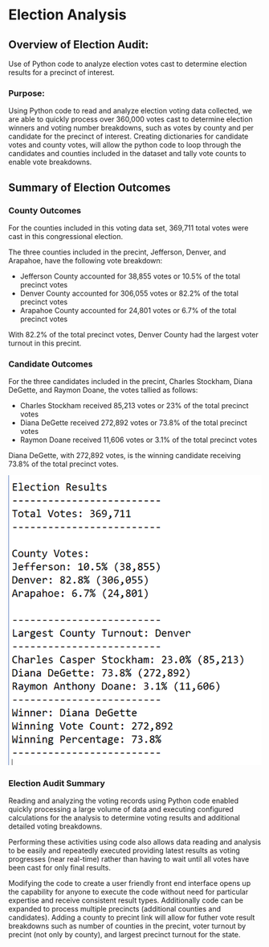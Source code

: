 # Election Analysis

## Overview of Election Audit:

Use of Python code to analyze election votes cast to determine election results for a precinct of interest.

### Purpose:

Using Python code to read and analyze election voting data collected, we are able to quickly process over 360,000 votes cast to determine election winners and voting number breakdowns, such as votes by county and per candidate for the precinct of interest.  Creating dictionaries for candidate votes and county votes, will allow the python code to loop through the candidates and counties included in the dataset and tally vote counts to enable vote breakdowns.

## Summary of Election Outcomes

### County Outcomes
For the counties included in this voting data set, 369,711 total votes were cast in this congressional election.

The three counties included in the precint, Jefferson, Denver, and Arapahoe, have the following vote breakdown:

* Jefferson County accounted for 38,855 votes or 10.5% of the total precinct votes
* Denver County accounted for 306,055 votes or 82.2% of the total precinct votes
* Arapahoe County accounted for 24,801 votes or 6.7% of the total precinct votes

With 82.2% of the total precinct votes, Denver County had the largest voter turnout in this precint.

### Candidate Outcomes
For the three candidates included in the precint, Charles Stockham, Diana DeGette, and Raymon Doane, the votes tallied as follows:

* Charles Stockham received 85,213 votes or 23% of the total precinct votes
* Diana DeGette received 272,892 votes or 73.8% of the total precinct votes
* Raymon Doane received 11,606 votes or 3.1% of the total precinct votes

Diana DeGette, with 272,892 votes, is the winning candidate receiving 73.8% of the total precinct votes.

![](images/election_results.png)

### Election Audit Summary

Reading and analyzing the voting records using Python code enabled quickly processing a large volume of data and executing configured calculations for the analysis to determine voting results and additional detailed voting breakdowns.

Performing these activities using code also allows data reading and analysis to be easily and repeatedly executed providing  latest results as voting progresses (near real-time) rather than having to wait until all votes have been cast for only final results.  

Modifying the code to create a user friendly front end interface opens up the capability for anyone to execute the code without need for particular expertise and receive consistent result types.  Additionally code can be expanded to process multiple precincts (additional counties and candidates).  Adding a county to precint link will allow for futher vote result breakdowns such as number of counties in the precint, voter turnout by precint (not only by county), and largest precinct turnout for the state.
